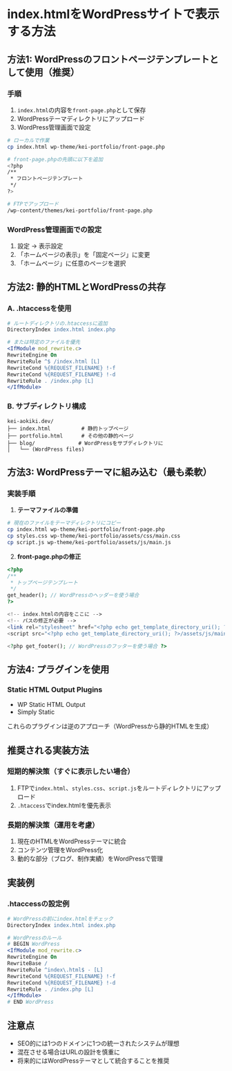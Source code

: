 # index.htmlをWordPressサイトで表示する方法

## 方法1: WordPressのフロントページテンプレートとして使用（推奨）

### 手順
1. `index.html`の内容を`front-page.php`として保存
2. WordPressテーマディレクトリにアップロード
3. WordPress管理画面で設定

```bash
# ローカルで作業
cp index.html wp-theme/kei-portfolio/front-page.php

# front-page.phpの先頭に以下を追加
<?php
/**
 * フロントページテンプレート
 */
?>

# FTPでアップロード
/wp-content/themes/kei-portfolio/front-page.php
```

### WordPress管理画面での設定
1. 設定 → 表示設定
2. 「ホームページの表示」を「固定ページ」に変更
3. 「ホームページ」に任意のページを選択

## 方法2: 静的HTMLとWordPressの共存

### A. .htaccessを使用
```apache
# ルートディレクトリの.htaccessに追加
DirectoryIndex index.html index.php

# または特定のファイルを優先
<IfModule mod_rewrite.c>
RewriteEngine On
RewriteRule ^$ /index.html [L]
RewriteCond %{REQUEST_FILENAME} !-f
RewriteCond %{REQUEST_FILENAME} !-d
RewriteRule . /index.php [L]
</IfModule>
```

### B. サブディレクトリ構成
```
kei-aokiki.dev/
├── index.html          # 静的トップページ
├── portfolio.html      # その他の静的ページ
├── blog/              # WordPressをサブディレクトリに
│   └── (WordPress files)
```

## 方法3: WordPressテーマに組み込む（最も柔軟）

### 実装手順
1. **テーマファイルの準備**
```bash
# 現在のファイルをテーマディレクトリにコピー
cp index.html wp-theme/kei-portfolio/front-page.php
cp styles.css wp-theme/kei-portfolio/assets/css/main.css
cp script.js wp-theme/kei-portfolio/assets/js/main.js
```

2. **front-page.phpの修正**
```php
<?php
/**
 * トップページテンプレート
 */
get_header(); // WordPressのヘッダーを使う場合
?>

<!-- index.htmlの内容をここに -->
<!-- パスの修正が必要 -->
<link rel="stylesheet" href="<?php echo get_template_directory_uri(); ?>/assets/css/main.css">
<script src="<?php echo get_template_directory_uri(); ?>/assets/js/main.js"></script>

<?php get_footer(); // WordPressのフッターを使う場合 ?>
```

## 方法4: プラグインを使用

### Static HTML Output Plugins
- WP Static HTML Output
- Simply Static

これらのプラグインは逆のアプローチ（WordPressから静的HTMLを生成）

## 推奨される実装方法

### 短期的解決策（すぐに表示したい場合）
1. FTPで`index.html`、`styles.css`、`script.js`をルートディレクトリにアップロード
2. `.htaccess`でindex.htmlを優先表示

### 長期的解決策（運用を考慮）
1. 現在のHTMLをWordPressテーマに統合
2. コンテンツ管理をWordPress化
3. 動的な部分（ブログ、制作実績）をWordPressで管理

## 実装例

### .htaccessの設定例
```apache
# WordPressの前にindex.htmlをチェック
DirectoryIndex index.html index.php

# WordPressのルール
# BEGIN WordPress
<IfModule mod_rewrite.c>
RewriteEngine On
RewriteBase /
RewriteRule ^index\.html$ - [L]
RewriteCond %{REQUEST_FILENAME} !-f
RewriteCond %{REQUEST_FILENAME} !-d
RewriteRule . /index.php [L]
</IfModule>
# END WordPress
```

## 注意点
- SEO的には1つのドメインに1つの統一されたシステムが理想
- 混在させる場合はURLの設計を慎重に
- 将来的にはWordPressテーマとして統合することを推奨